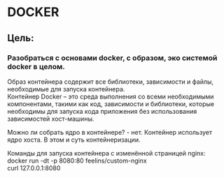 # DOCKER
## Цель:
### Разобраться с основами docker, с образом, эко системой docker в целом.

Образ контейнера содержит все библиотеки, зависимости и файлы, необходимые для запуска контейнера.\
Контейнер Docker – это среда выполнения со всеми необходимыми компонентами, такими как код, зависимости и библиотеки, которые необходимы для запуска кода приложения без использования зависимостей хост-машины.

Можно ли собрать ядро в контейнере? - нет. Контейнер использует ядро хоста. В этом и суть контейнеризации.

Команды для запуска контейнера с изменённой страницей nginx:\
docker run -dt -p 8080:80 feelins/custom-nginx\
curl 127.0.0.1:8080